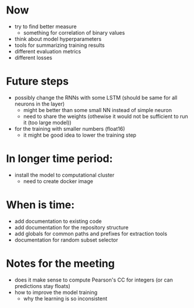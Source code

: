 # Now
- try to find better measure
    - something for correlation of binary values
- think about model hyperparameters
- tools for summarizing training results
- different evaluation metrics
- different losses

# Future steps
- possibly change the RNNs with some LSTM (should be same for all neurons in the layer)
    - might be better than some small NN instead of simple neuron
    - need to share the weights (othewise it would not be sufficient to run it (too large model))
- for the training with smaller numbers (float16)
    - it might be good idea to lower the training step

# In longer time period:
- install the model to computational cluster
    - need to create docker image

# When is time:
- add documentation to existing code
- add documentation for the repository structure
- add globals for common paths and prefixes for extraction tools
- documentation for random subset selector


# Notes for the meeting
- does it make sense to compute Pearson's CC for integers (or can predictions stay floats)
- how to improve the model training
    - why the learning is so inconsistent